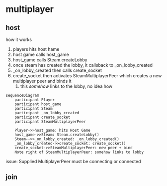 # multiplayer
## host
how it works
1. players hits host hame
2. host game calls host_game
3. host_game calls Steam.createLobby
4. once steam has created the lobby, it callsback to _on_lobby_created
5. _on_lobby_created then calls create_socket
6. create_socket then activates SteamMultiplayerPeer which creates a new multiplayer peer and binds it
   1. this *somehow* links to the lobby, no idea how



```mermaid
sequenceDiagram
    participant Player
    participant host_game
    participant Steam
    participant _on_lobby_created
    participant create_socket
    participant SteamMultiplayerPeer

    Player->>host_game: hits Host Game
    host_game->>Steam: Steam.createLobby()
    Steam-->>_on_lobby_created: _on_lobby_created()
    _on_lobby_created->>create_socket: create_socket()
    create_socket->>SteamMultiplayerPeer: new peer + bind
    Note right of SteamMultiplayerPeer: somehow links to lobby
```

issue: Supplied MultiplayerPeer must be connecting or connected
## join


